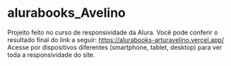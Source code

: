 # alurabooks_Avelino
Projeito feito no curso de responsividade da Alura. Você pode conferir o resultado final do link a seguir: https://alurabooks-arturavelino.vercel.app/ <br>
Acesse por dispositivos diferentes (smartphone, tablet, desktop) para ver toda a responsividade do site.
